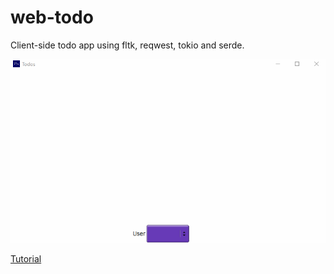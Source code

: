 # web-todo
Client-side todo app using fltk, reqwest, tokio and serde.

![alt_test](assets/web-todo.gif)

[Tutorial](https://www.youtube.com/watch?v=tdfFXi4-Yrw)

